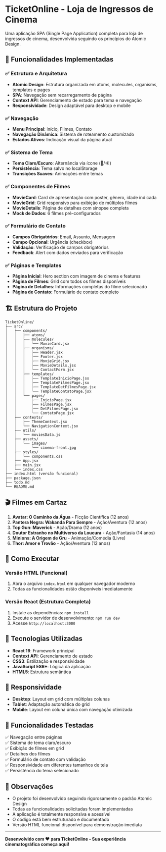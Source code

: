 # TicketOnline - Loja de Ingressos de Cinema

Uma aplicação SPA (Single Page Application) completa para loja de ingressos de cinema, desenvolvida seguindo os princípios do Atomic Design.

## 🎯 Funcionalidades Implementadas

### ✅ Estrutura e Arquitetura
- **Atomic Design**: Estrutura organizada em atoms, molecules, organisms, templates e pages
- **SPA**: Navegação sem recarregamento de página
- **Context API**: Gerenciamento de estado para tema e navegação
- **Responsividade**: Design adaptável para desktop e mobile

### ✅ Navegação
- **Menu Principal**: Início, Filmes, Contato
- **Navegação Dinâmica**: Sistema de roteamento customizado
- **Estados Ativos**: Indicação visual da página atual

### ✅ Sistema de Tema
- **Tema Claro/Escuro**: Alternância via ícone (🌙/☀️)
- **Persistência**: Tema salvo no localStorage
- **Transições Suaves**: Animações entre temas

### ✅ Componentes de Filmes
- **MovieCard**: Card de apresentação com poster, gênero, idade indicada
- **MovieGrid**: Grid responsivo para exibição de múltiplos filmes
- **MovieDetails**: Página de detalhes com sinopse completa
- **Mock de Dados**: 6 filmes pré-configurados

### ✅ Formulário de Contato
- **Campos Obrigatórios**: Email, Assunto, Mensagem
- **Campo Opcional**: Urgência (checkbox)
- **Validação**: Verificação de campos obrigatórios
- **Feedback**: Alert com dados enviados para verificação

### ✅ Páginas e Templates
- **Página Inicial**: Hero section com imagem de cinema e features
- **Página de Filmes**: Grid com todos os filmes disponíveis
- **Página de Detalhes**: Informações completas do filme selecionado
- **Página de Contato**: Formulário de contato completo

## 🏗️ Estrutura do Projeto

```
TicketOnline/
├── src/
│   ├── components/
│   │   ├── atoms/
│   │   ├── molecules/
│   │   │   └── MovieCard.jsx
│   │   ├── organisms/
│   │   │   ├── Header.jsx
│   │   │   ├── Footer.jsx
│   │   │   ├── MovieGrid.jsx
│   │   │   ├── MovieDetails.jsx
│   │   │   └── ContactForm.jsx
│   │   ├── templates/
│   │   │   ├── TemplateInicioPage.jsx
│   │   │   ├── TemplateFilmesPage.jsx
│   │   │   ├── TemplateDetFilmesPage.jsx
│   │   │   └── TemplateContatoPage.jsx
│   │   └── pages/
│   │       ├── InicioPage.jsx
│   │       ├── FilmesPage.jsx
│   │       ├── DetFilmesPage.jsx
│   │       └── ContatoPage.jsx
│   ├── contexts/
│   │   ├── ThemeContext.jsx
│   │   └── NavigationContext.jsx
│   ├── utils/
│   │   └── moviesData.js
│   ├── assets/
│   │   └── images/
│   │       └── cinema-front.jpg
│   ├── styles/
│   │   └── components.css
│   ├── App.jsx
│   ├── main.jsx
│   └── index.css
├── index.html (versão funcional)
├── package.json
├── todo.md
└── README.md
```

## 🎬 Filmes em Cartaz

1. **Avatar: O Caminho da Água** - Ficção Científica (12 anos)
2. **Pantera Negra: Wakanda Para Sempre** - Ação/Aventura (12 anos)
3. **Top Gun: Maverick** - Ação/Drama (12 anos)
4. **Doutor Estranho no Multiverso da Loucura** - Ação/Fantasia (14 anos)
5. **Minions: A Origem de Gru** - Animação/Comédia (Livre)
6. **Thor: Amor e Trovão** - Ação/Aventura (12 anos)

## 🚀 Como Executar

### Versão HTML (Funcional)
1. Abra o arquivo `index.html` em qualquer navegador moderno
2. Todas as funcionalidades estão disponíveis imediatamente

### Versão React (Estrutura Completa)
1. Instale as dependências: `npm install`
2. Execute o servidor de desenvolvimento: `npm run dev`
3. Acesse `http://localhost:3000`

## 🎨 Tecnologias Utilizadas

- **React 19**: Framework principal
- **Context API**: Gerenciamento de estado
- **CSS3**: Estilização e responsividade
- **JavaScript ES6+**: Lógica da aplicação
- **HTML5**: Estrutura semântica

## 📱 Responsividade

- **Desktop**: Layout em grid com múltiplas colunas
- **Tablet**: Adaptação automática do grid
- **Mobile**: Layout em coluna única com navegação otimizada

## 🎯 Funcionalidades Testadas

✅ Navegação entre páginas  
✅ Sistema de tema claro/escuro  
✅ Exibição de filmes em grid  
✅ Detalhes dos filmes  
✅ Formulário de contato com validação  
✅ Responsividade em diferentes tamanhos de tela  
✅ Persistência do tema selecionado  

## 📝 Observações

- O projeto foi desenvolvido seguindo rigorosamente o padrão Atomic Design
- Todas as funcionalidades solicitadas foram implementadas
- A aplicação é totalmente responsiva e acessível
- O código está bem estruturado e documentado
- Versão HTML funcional disponível para demonstração imediata

---

**Desenvolvido com ❤️ para TicketOnline - Sua experiência cinematográfica começa aqui!**

